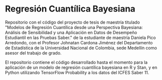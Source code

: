 # Regresión Cuantílica Bayesiana

Repositorio con el código del proyecto de tesis de maestría titulado "Modelos de Regresión Cuantílica desde una Perspectiva Bayesiana: Análisis de Sensibilidad y una Aplicación en Datos de Desempeño Estudiantil en las Pruebas Saber." de la estudiante de maestría Daniela Pico Arredondo, con el Profesor Johnatan Cardona Jiménez del Departamento de Estadística de la Universidad Nacional de Colombia, sede Medellín como asesor del trabajo de grado.

El repositorio contiene el código desarrollado hasta el momento para la aplicación de un modelo de regresión cuantílica bayesiana en R y Stan, y en Python utilizando TensorFlow Probability a los datos del ICFES Saber 11.
